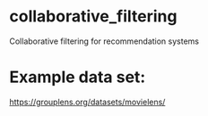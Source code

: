 # collaborative_filtering
Collaborative filtering for recommendation systems

# Example data set:
https://grouplens.org/datasets/movielens/
